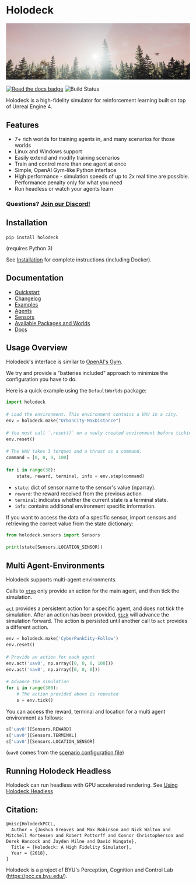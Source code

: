 # Holodeck

[![Holodeck Video](docs/images/sunrise_Moment.jpg)](https://www.youtube.com/watch?v=_huewiGqfrs)

[![Read the docs badge](https://readthedocs.org/projects/holodeck/badge/)](https://holodeck.readthedocs.io/en/develop/) ![Build Status](https://jenkins.holodeck.ml/buildStatus/icon?job=holodeck-engine%2Fdevelop)

Holodeck is a high-fidelity simulator for reinforcement learning built on top of Unreal Engine 4.

## Features
 - 7+ rich worlds for training agents in, and many scenarios for those worlds
 - Linux and Windows support
 - Easily extend and modify training scenarios
 - Train and control more than one agent at once
 - Simple, OpenAI Gym-like Python interface
 - High performance - simulation speeds of up to 2x real time are possible. Performance penalty only for what you need
 - Run headless or watch your agents learn

### Questions? [Join our Discord!](https://discord.gg/Xqqksje)

## Installation
`pip install holodeck`

(requires Python 3)

See [Installation](https://holodeck.readthedocs.io/en/latest/usage/installation.html) for complete instructions (including Docker).

## Documentation
* [Quickstart](https://holodeck.readthedocs.io/en/latest/usage/getting-started.html)
* [Changelog](https://holodeck.readthedocs.io/en/latest/changelog/changelog.html)
* [Examples](https://holodeck.readthedocs.io/en/latest/usage/getting-started.html#code-examples)
* [Agents](https://holodeck.readthedocs.io/en/latest/agents/agents.html)
* [Sensors](https://holodeck.readthedocs.io/en/latest/holodeck/sensors.html)
* [Available Packages and Worlds](https://holodeck.readthedocs.io/en/latest/packages/packages.html)
* [Docs](https://holodeck.readthedocs.io/en/latest/)

## Usage Overview
Holodeck's interface is similar to [OpenAI's Gym](https://gym.openai.com/). 

We try and provide a "batteries included" approach to minimize the configuration you have to do.

Here is a quick example using the `DefaultWorlds` package:

```python
import holodeck

# Load the environment. This environment contains a UAV in a city.
env = holodeck.make("UrbanCity-MaxDistance")

# You must call `.reset()` on a newly created environment before ticking/stepping it
env.reset()                         

# The UAV takes 3 torques and a thrust as a command.
command = [0, 0, 0, 100]   

for i in range(30):
    state, reward, terminal, info = env.step(command)  
```

- `state`: dict of sensor name to the sensor's value (nparray).
- `reward`: the reward received from the previous action
- `terminal`: indicates whether the current state is a terminal state.
- `info`: contains additional environment specific information.

If you want to access the data of a specific sensor, import sensors and
retrieving the correct value from the state dictionary:

```python
from holodeck.sensors import Sensors

print(state[Sensors.LOCATION_SENSOR])
```

## Multi Agent-Environments
Holodeck supports multi-agent environments.

Calls to [`step`](https://holodeck.readthedocs.io/en/latest/holodeck/environments.html#holodeck.environments.HolodeckEnvironment.step) only provide an action for the main agent, and then tick the simulation. 

[`act`](https://holodeck.readthedocs.io/en/latest/holodeck/environments.html#holodeck.environments.HolodeckEnvironment.act) provides a persistent action for a specific agent, and does not tick the simulation. After an 
action has been provided, [`tick`](https://holodeck.readthedocs.io/en/latest/holodeck/environments.html#holodeck.environments.HolodeckEnvironment.tick) will advance the simulation forward. The action is persisted until another call to `act` provides a different action.

```python
env = holodeck.make('CyberPunkCity-Follow')
env.reset()

# Provide an action for each agent
env.act('uav0', np.array([0, 0, 0, 100]))
env.act('nav0', np.array([0, 0, 0]))

# Advance the simulation
for i in range(300):
    # The action provided above is repeated
    s = env.tick()
```

You can access the reward, terminal and location for a multi agent environment as follows:

``` python
s['uav0'][Sensors.REWARD]
s['uav0'][Sensors.TERMINAL]
s['uav0'][Sensors.LOCATION_SENSOR]
```

(`uav0` comes from the [scenario configuration file](https://holodeck.readthedocs.io/en/latest/packages/docs/scenarios.html))

## Running Holodeck Headless
Holodeck can run headless with GPU accelerated rendering. See [Using Holodeck Headless](https://holodeck.readthedocs.io/en/latest/usage/running-headless.html)

## Citation:
```
@misc{HolodeckPCCL,
  Author = {Joshua Greaves and Max Robinson and Nick Walton and Mitchell Mortensen and Robert Pottorff and Connor Christopherson and Derek Hancock and Jayden Milne and David Wingate},
  Title = {Holodeck: A High Fidelity Simulator},
  Year = {2018},
}
```

Holodeck is a project of BYU's Perception, Cognition and Control Lab (https://pcc.cs.byu.edu/).
